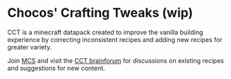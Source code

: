 # Chocos' Crafting Tweaks (wip)

CCT is a minecraft datapack created to improve the vanilla building experience by correcting inconsistent recipes and adding new recipes for greater variety.

Join [MCS](https://discord.com/invite/NtVxyW5) and visit the [CCT brainforum](https://discord.com/channels/308744621616529410/1243802341824663602) for discussions on existing recipes and suggestions for new content.
